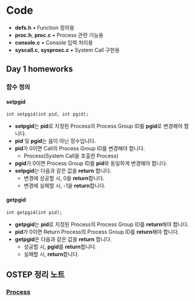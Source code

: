 # Code

* **defs.h** • Function 정의용
* **proc.h**, **proc.c** • Process 관련 기능용
* **console.c** • Console 입력 처리용
* **syscall.c**, **sysprosc.c** • System Call 구현용

## Day 1 homeworks

### 함수 정의

#### setpgid

    int setpgid(int pid, int pgid);

* **setpgid**는 **pid**로 지정된 Process의 Process Group ID를 **pgid**로 변경해야 합니다.
* **pid** 및 **pgid**는 음이 아닌 정수입니다.
* **pid**가 0이면 Call의 Process Group ID를 변경해야 합니다.
  * Process(System Call을 호출한 Process)
* **pgid**가 0이면 Process Group ID를 **pid**와 동일하게 변경해야 합니다.
* **setpgid**는 다음과 같은 값을 **return** 합니다.
  * 변경에 성공할 시, 0을 **return**합니다.
  * 변경에 실패할 시, -1을 **return**합니다.

#### getpgid

    int getpgid(int pid);

* **getpgid**는 **pid**로 지정된 Process의 Process Group ID를 **return**해야 합니다.
* **pid**가 0이면 Return Process의 Process Group ID를 **return**해야 합니다.
* **getpgid**은 다음과 같은 값을 **return** 합니다.
  * 성공할 시, **pgid**를 **return**합니다.
  * 실패할 시, **return**합니다.

## OSTEP 정리 노트

### [Process](process.md)
